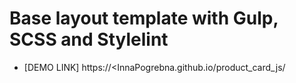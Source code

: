 # Base layout template with Gulp, SCSS and Stylelint
- [DEMO LINK] https://<InnaPogrebna.github.io/product_card_js/
